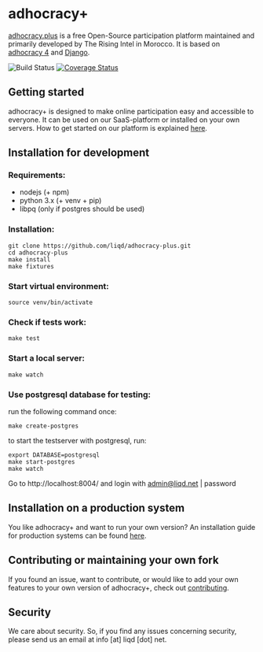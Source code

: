 # adhocracy+

[adhocracy.plus](https://adhocracy.plus/) is a free Open-Source participation platform maintained and primarily developed by The Rising Intel in Morocco. It is based on [adhocracy 4](https://github.com/liqd/adhocracy4) and [Django](https://github.com/django/django).

![Build Status](https://github.com/liqd/adhocracy-plus/actions/workflows/django.yml/badge.svg)
[![Coverage Status](https://coveralls.io/repos/github/liqd/adhocracy-plus/badge.svg?branch=master)](https://coveralls.io/github/liqd/adhocracy-plus?branch=master)

## Getting started

adhocracy+ is designed to make online participation easy and accessible to everyone. It can be used on our SaaS-platform or installed on your own servers. How to get started on our platform is explained [here](https://adhocracy.plus/info/start/).

## Installation for development

### Requirements:

 * nodejs (+ npm)
 * python 3.x (+ venv + pip)
 * libpq (only if postgres should be used)

### Installation:

    git clone https://github.com/liqd/adhocracy-plus.git
    cd adhocracy-plus
    make install
    make fixtures

### Start virtual environment:
    source venv/bin/activate

### Check if tests work:

    make test

### Start a local server:
    make watch

### Use postgresql database for testing:
run the following command once:
```
make create-postgres
```
to start the testserver with postgresql, run:
```
export DATABASE=postgresql
make start-postgres
make watch
```

Go to http://localhost:8004/ and login with admin@liqd.net | password

## Installation on a production system

You like adhocracy+ and want to run your own version? An installation guide for production systems can be found [here](./docs/installation_prod.md).

## Contributing or maintaining your own fork

If you found an issue, want to contribute, or would like to add your own features to your own version of adhocracy+, check out [contributing](./docs/contributing.md).

## Security
We care about security. So, if you find any issues concerning security, please send us an email at info [at] liqd [dot] net.
